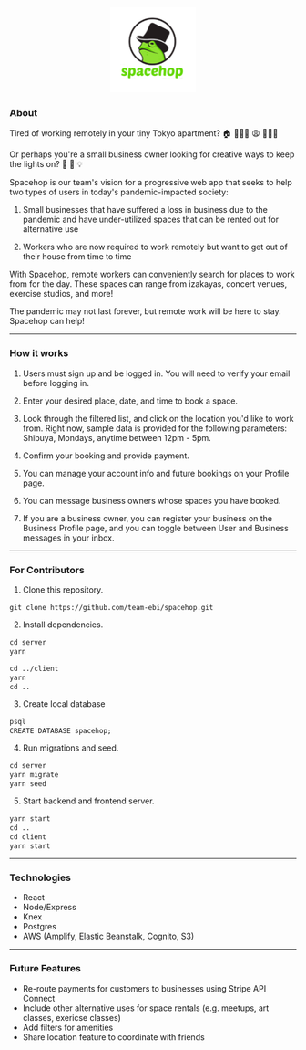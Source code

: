 <p align="center">
  <img width="150" alt="logo" src="./client/public/logo.png">
</p>

### About
Tired of working remotely in your tiny Tokyo apartment? 🏠 👩🏻‍💻 😫 🙋🏻‍♀️

Or perhaps you're a small business owner looking for creative ways to keep the lights on? 🤔 💸 💡

Spacehop is our team's vision for a progressive web app that seeks to help two types of users in today's pandemic-impacted society: 
1) Small businesses that have suffered a loss in business due to the pandemic and have under-utilized spaces that can be rented out for alternative use

2) Workers who are now required to work remotely but want to get out of their house from time to time

With Spacehop, remote workers can conveniently search for places to work from for the day. These spaces can range from izakayas, concert venues, exercise studios, and more! 

The pandemic may not last forever, but remote work will be here to stay. Spacehop can help!

***

### How it works
1) Users must sign up and be logged in. You will need to verify your email before logging in.

2) Enter your desired place, date, and time to book a space.

3) Look through the filtered list, and click on the location you'd like to work from. Right now, sample data is provided for the following parameters: Shibuya, Mondays, anytime between 12pm - 5pm.

4) Confirm your booking and provide payment.

5) You can manage your account info and future bookings on your Profile page.

6) You can message business owners whose spaces you have booked. 

7) If you are a business owner, you can register your business on the Business Profile page, and you can toggle between User and Business messages in your inbox.

***

### For Contributors
1) Clone this repository.
```
git clone https://github.com/team-ebi/spacehop.git
```

2) Install dependencies.
```
cd server
yarn
```
```
cd ../client
yarn
cd ..
```
3) Create local database
```
psql
CREATE DATABASE spacehop;
```
4) Run migrations and seed.
```
cd server
yarn migrate
yarn seed
```
5) Start backend and frontend server.
```
yarn start
cd ..
cd client
yarn start
```

***
### Technologies
- React
- Node/Express
- Knex
- Postgres
- AWS (Amplify, Elastic Beanstalk, Cognito, S3)

***

### Future Features

- Re-route payments for customers to businesses using Stripe API Connect
- Include other alternative uses for space rentals (e.g. meetups, art classes, exericse classes)
- Add filters for amenities
- Share location feature to coordinate with friends


